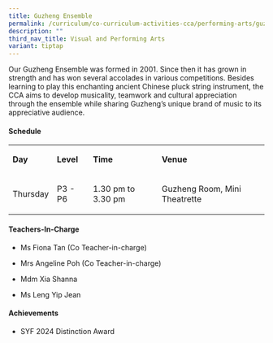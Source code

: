 ```yaml
---
title: Guzheng Ensemble
permalink: /curriculum/co-curriculum-activities-cca/performing-arts/guzheng-ensemble/
description: ""
third_nav_title: Visual and Performing Arts
variant: tiptap
---
```

<p>Our Guzheng Ensemble was formed in 2001. Since then it has grown in strength
and has won several accolades in various competitions. Besides learning
to play this enchanting ancient Chinese pluck string instrument, the CCA
aims to develop musicality, teamwork and cultural appreciation through
the ensemble while sharing Guzheng’s unique brand of music to its appreciative
audience.</p>
<h4><strong>Schedule</strong></h4>
<table style="minWidth: 100px">
<colgroup>
<col>
<col>
<col>
<col>
</colgroup>
<tbody>
<tr>
<td rowspan="1" colspan="1">
<p><strong>Day</strong>
</p>
</td>
<td rowspan="1" colspan="1">
<p><strong>Level</strong>
</p>
</td>
<td rowspan="1" colspan="1">
<p><strong>Time</strong>
</p>
</td>
<td rowspan="1" colspan="1">
<p><strong>Venue</strong>
</p>
</td>
</tr>
<tr>
<td rowspan="1" colspan="1">
<p>Thursday</p>
</td>
<td rowspan="1" colspan="1">
<p>P3 - P6</p>
</td>
<td rowspan="1" colspan="1">
<p>1.30 pm to 3.30 pm</p>
</td>
<td rowspan="1" colspan="1">
<p>Guzheng Room, Mini Theatrette</p>
</td>
</tr>
</tbody>
</table>
<h4><strong>Teachers-In-Charge</strong></h4>
<ul data-tight="true" class="tight">
<li>
<p>Ms Fiona Tan (Co Teacher-in-charge)</p>
</li>
<li>
<p>Mrs Angeline Poh (Co Teacher-in-charge)</p>
</li>
<li>
<p>Mdm Xia Shanna</p>
</li>
<li>
<p>Ms Leng Yip Jean</p>
</li>
</ul>
<h4><strong>Achievements</strong></h4>
<ul data-tight="true" class="tight">
<li>
<p>SYF 2024 Distinction Award</p>
</li>
</ul>
<p></p>